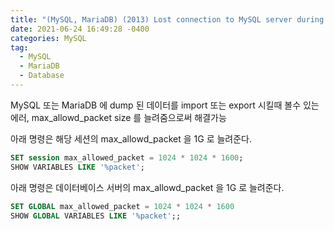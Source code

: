 ```yaml
---
title: "(MySQL, MariaDB) (2013) Lost connection to MySQL server during query"
date: 2021-06-24 16:49:28 -0400
categories: MySQL
tag: 
  - MySQL
  - MariaDB
  - Database
---
```


MySQL 또는 MariaDB 에 dump 된 데이터를 import 또는 export 시킬때 볼수 있는 에러,
max_allowd_packet size 를 늘려줌으로써 해결가능

아래 명령은 해당 세션의 max_allowd_packet 을 1G 로 늘려준다.

```sql
SET session max_allowed_packet = 1024 * 1024 * 1600;
SHOW VARIABLES LIKE '%packet';
```

아래 명령은 데이터베이스 서버의 max_allowd_packet 을 1G 로 늘려준다.

```sql
SET GLOBAL max_allowed_packet = 1024 * 1024 * 1600
SHOW GLOBAL VARIABLES LIKE '%packet';;
```
